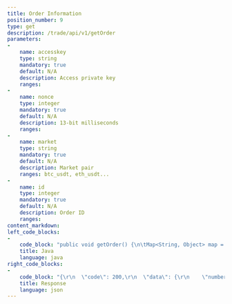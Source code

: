 ```yaml
---
title: Order Information
position_number: 9
type: get
description: /trade/api/v1/getOrder
parameters:
-
    name: accesskey
    type: string
    mandatory: true
    default: N/A
    description: Access private key
    ranges:
-
    name: nonce
    type: integer
    mandatory: true
    default: N/A
    description: 13-bit milliseconds
    ranges:
-
    name: market
    type: string
    mandatory: true
    default: N/A
    description: Market pair
    ranges: btc_usdt, eth_usdt...
-
    name: id
    type: integer
    mandatory: true
    default: N/A
    description: Order ID
    ranges:
content_markdown:
left_code_blocks:
-
    code_block: "public void getOrder() {\n\tMap<String, Object> map = new HashMap<String, Object>();\n\tmap.put(\"accesskey\", accessKey);\n\tmap.put(\"nonce\", System.currentTimeMillis());\n\tmap.put(\"market\", \"btc_usdt\");\n\tmap.put(\"id\", \"156387346384491\");\n\t// Signature\n\tString signature = HttpUtil.getSignature(map, secretKey);\n\tmap.put(\"signature\", signature);\n\t\n\tString text = HttpUtil.get(URL + \"/trade/api/v1/getOrder\", map);\n\tSystem.out.println(text);\n}"
    title: Java
    language: java
right_code_blocks:
-
    code_block: "{\r\n  \"code\": 200,\r\n  \"data\": {\r\n    \"number\": \"0.002000\",           // Order amount\r\n    \"price\": \"5000.00\",             // Order price\r\n    \"avgPrice\": \"0.00\",             // Average price\r\n    \"id\": 156293034776987,          // Order ID\r\n    \"time\": 1562930348000,          // Order time\r\n    \"type\": 1,                      // Trading type：1、buy 0、sell\r\n    \"status\": 3,                    // Status (0, submission not matched, 1, unsettled or partially completed, 2, completed, 3, cancelled, 4,matched but in the settlement)\r\n    \"completeNumber\": \"0.000000\",   // Completed Quantities\r\n    \"completeMoney\": \"0.000000\",    // Completed amount\r\n    \"entrustType\": 0,               // Order type：1、Market price 0、Limited price\r\n    \"fee\": \"0.000000\"               // Trading fees\r\n  },\r\n  \"info\": \"success\"\r\n}"
    title: Response
    language: json
---
```

